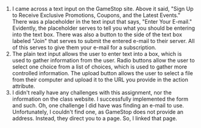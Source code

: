 1. I came across a text input on the GameStop site. Above it said, "Sign Up to
Receive Exclusive Promotions, Coupons, and the Latest Events." There was a
placeholder in the text input that says, "Enter Your E-mail." Evidently, the
placeholder serves to tell you what you should be entering into the text box.
There was also a button to the side of the text box labeled "Join" that serves
to submit the entered e-mail to their server. All of this serves to give them
your e-mail for a subscription.
2. The plain text input allows the user to enter text into a box, which is used
to gather information from the user. Radio buttons allow the user to select one
choice from a list of choices, which is used to gather more controlled information.
The upload button allows the user to select a file from their computer and
upload it to the URL you provide in the action attribute.
3. I didn't really have any challenges with this assignment, nor the information
on the class website. I successfully implemented the form and such. Oh, one
challenge I did have was finding an e-mail to use. Unfortunately, I couldn't
find one, as GameStop does not provide an address. Instead, they direct you to
a page. So, I linked that page.
